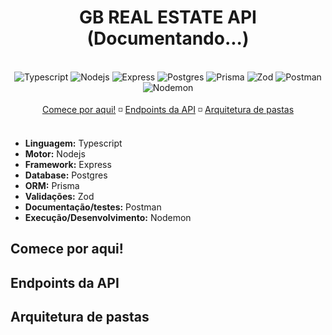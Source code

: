 <h1 align="center">GB REAL ESTATE API (Documentando...)</h1>

<br />

<div align="center">

  <img src="https://img.shields.io/badge/typescript-%23007ACC.svg?style=for-the-badge&logo=typescript&logoColor=white" alt="Typescript" />
  <img src="https://img.shields.io/badge/node.js-6DA55F?style=for-the-badge&logo=node.js&logoColor=white" alt="Nodejs" />
  <img src="https://img.shields.io/badge/express.js-%23404d59.svg?style=for-the-badge&logo=express&logoColor=%2361DAFB" alt="Express" />
  <img src="https://img.shields.io/badge/postgres-%23316192.svg?style=for-the-badge&logo=postgresql&logoColor=white" alt="Postgres" />
  <img src="https://img.shields.io/badge/Prisma-3982CE?style=for-the-badge&logo=Prisma&logoColor=white" alt="Prisma" />
  <img src="https://img.shields.io/badge/zod-%233068b7.svg?style=for-the-badge&logo=zod&logoColor=white" alt="Zod" />
  <img src="https://img.shields.io/badge/Postman-FF6C37?style=for-the-badge&logo=postman&logoColor=white" alt="Postman" />
  <img src="https://img.shields.io/badge/NODEMON-%23323330.svg?style=for-the-badge&logo=nodemon&logoColor=%BBDEAD" alt="Nodemon" />
  
</div>

<br />

<div align="center">
  <a href="#start">Comece por aqui!</a> ◽
  <a href="#endpoints">Endpoints da API</a> ◽
  <a href="#architecture">Arquitetura de pastas</a> 
</div>

<br />

- **Linguagem:** Typescript
- **Motor:** Nodejs
- **Framework:** Express
- **Database:** Postgres
- **ORM:** Prisma
- **Validações:** Zod
- **Documentação/testes:** Postman
- **Execução/Desenvolvimento:** Nodemon

<h2 id="start">Comece por aqui!</h2>

<h2 id="endpoints">Endpoints da API</h2>

<h2 id="architecture">Arquitetura de pastas</h2>

